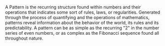 
A Pattern is the recurring structure found within numbers and their operations that indicates some sort of rules, laws, or regularities. Generated through the process of quantifying and the operations of mathematics, patterns reveal information about the behavior of the world, its rules and its predictability. A pattern can be as simple as the recurring "2" in the number series of even numbers, or as complex as the Fibonacci sequence found all throughout nature.

